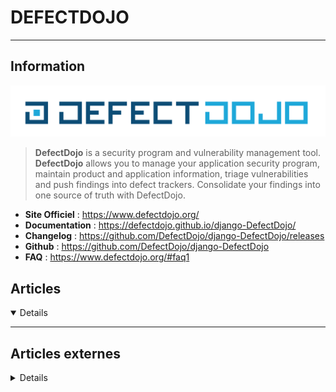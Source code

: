 # DEFECTDOJO
---

## <i class="fa-solid fa-hashtag"></i> Information

![Logo](../../_media/apps/defectdojo/defectdojo_logo.png ':size=250 :no-zoom')


> <i class="fa-solid fa-quote-left"></i> **DefectDojo** is a security program and vulnerability management tool. **DefectDojo** allows you to manage your application security program, maintain product and application information, triage vulnerabilities and push findings into defect trackers. Consolidate your findings into one source of truth with DefectDojo. <i class="fa-solid fa-quote-left fa-rotate-180"></i>


- <i class="fa-solid fa-globe"></i> **Site Officiel** : https://www.defectdojo.org/
- <i class="fa-solid fa-book"></i> **Documentation** : https://defectdojo.github.io/django-DefectDojo/
- <i class="fa-solid fa-file-circle-question"></i> **Changelog** : https://github.com/DefectDojo/django-DefectDojo/releases
- <i class="fa-brands fa-github"></i> **Github** : https://github.com/DefectDojo/django-DefectDojo
- <i class="far fa-question-circle"></i> **FAQ** : https://www.defectdojo.org/#faq1



## <i class="fa-regular fa-newspaper"></i> Articles

<details open>

</details>

---

## <i class="fa-solid fa-glasses"></i> Articles externes

<details>

- [Gestion des analyses de sécurité avec DefectDojo](https://aymericlagier.com/2019/12/05/gestion-des-analyses-de-securite-avec-defectdojo/)

</details>
